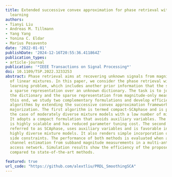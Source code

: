 ```yaml
---
title: Extended successive convex approximation for phase retrieval with dictionary
  learning
authors:
- Tianyi Liu
- Andreas M. Tillmann
- Yang Yang
- Yonina C. Eldar
- Marius Pesavento
date: '2022-01-01'
publishDate: '2024-12-16T20:55:36.411864Z'
publication_types:
- article-journal
publication: '*IEEE Transactions on Signal Processing*'
doi: 10.1109/TSP.2022.3233253
abstract: Phase retrieval aims at recovering unknown signals from magnitude measurements
  of linear mixtures. In this paper, we consider the phase retrieval with dictionary
  learning problem, which includes another prior information that the signal admits
  a sparse representation over an unknown dictionary. The task is to jointly estimate
  the dictionary and the sparse representation from magnitude-only measurements. To
  this end, we study two complementary formulations and develop efficient parallel
  algorithms by extending the successive convex approximation framework using a smooth
  majorization. The first algorithm is termed compact-SCAphase and is preferable in
  the case of moderately diverse mixture models with a low number of mixing components.
  It adopts a compact formulation that avoids auxiliary variables. The proposed algorithm
  is highly scalable and has reduced parameter tuning cost. The second algorithm,
  referred to as SCAphase, uses auxiliary variables and is favorable in the case of
  highly diverse mixture models. It also renders simple incorporation of additional
  side constraints. The performance of both methods is evaluated when applied to blind
  channel estimation from subband magnitude measurements in a multi-antenna random
  access network. Simulation results show the efficiency of the proposed techniques
  compared to state-of-the-art methods.

featured: true
url_code: "https://github.com/alextliu/PRDL_SmoothingSCA"
---
```

